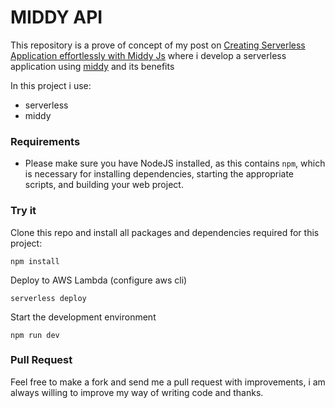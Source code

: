 # MIDDY API

This repository is a prove of concept of my post on  [Creating Serverless Application effortlessly with Middy Js](https://slides.com/guillermofernandez-1/middy-example#/) where i develop a serverless application  using [middy](https://middy.js.org/) and its benefits
 

In this project i use:

- serverless
- middy

### Requirements

- Please make sure you have NodeJS installed, as this contains `npm`, which is necessary for installing dependencies, starting the appropriate scripts, and building your web project.

### Try it

Clone this repo and install all packages and dependencies required for this project:

    npm install

Deploy to AWS Lambda (configure aws cli)

    serverless deploy
    
Start the development environment

    npm run dev



### Pull Request

Feel free to make a fork and send me a pull request with improvements, i am always willing to improve my way of writing code and thanks.

